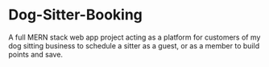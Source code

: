 # Dog-Sitter-Booking
A full MERN stack web app project acting as a platform for customers of my dog sitting business to schedule a sitter as a guest, or as a member to build points and save.
